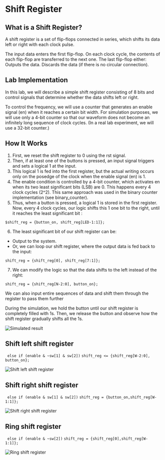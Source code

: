 # **Shift Register**

##  What is a Shift Register?

A shift register is a set of flip-flops connected in series, which shifts its data left or right with each clock pulse.

The input data enters the first flip-flop.
On each clock cycle, the contents of each flip-flop are transferred to the next one.
The last flip-flop either:
Outputs the data.
Discards the data (if there is no circular connection).

##  Lab Implementation

In this lab, we will describe a simple shift register consisting of 8 bits and control signals that determine whether the data shifts left or right.

To control the frequency, we will use a counter that generates an enable signal (en) when it reaches a certain bit width. For simulation purposes, we will use only a 4-bit counter so that our waveform does not become an infinitely long sequence of clock cycles.
(In a real lab experiment, we will use a 32-bit counter.)

##  How It Works

1. First, we reset the shift register to 0 using the rst signal.
2. Then, if at least one of the buttons is pressed, an input signal triggers and sets a logical 1 at the input.
3. This logical 1 is fed into the first register, but the actual writing occurs only on the posedge of the clock when the enable signal (en) is 1.
4. The enable condition is controlled by a 4-bit counter, which activates en when its two least significant bits (LSB) are 0. This happens every 4 clock cycles (2^2). This same approach was used in the binary counter implementation (see binary_counter).
5. Thus, when a button is pressed, a logical 1 is stored in the first register. Now, every 4 clock cycles, our logic shifts this 1 one bit to the right, until it reaches the least significant bit :

```$shift_reg = {button_on, shift_reg[LED-1:1]};```                                                                                                                          

6. The least significant bit of our shift register can be:
- Output to the system.
- Or, we can loop our shift register, where the output data is fed back to the input:

```shift_reg = {shift_reg[0], shift_reg[7:1]};```                                                                                                                  

7. We can modify the logic so that the data shifts to the left instead of the right:         

```shift_reg = {shift_reg[N-2:0], button_on};```                                                                                                          

We can also input entire sequences of data and shift them through the register to pass them further

During the simulation, we hold the button until our shift register is completely filled with 1s. Then, we release the button and observe how the shift register gradually shifts all the 1s.

![Simulated result](wave_form.png)

##  Shift left shift register 

``` else if (enable & ~sw[1] & sw[2])```
       ```shift_reg <= {shift_reg[W-2:0], button_on}; ``` 

![Shift left shift register](shft_reg_lft.gif)

##  Shift right shift register 

``` else if (enable & sw[1] & sw[2])```
       ```shift_reg = {button_on,shift_reg[W-1:1]}; ``` 

![Shift right shift register](shft_reg_rght.gif)

##  Ring shift register 

``` else if (enable & ~sw[2])```
       ```shift_reg = {shift_reg[0],shift_reg[W-1:1]}; ``` 

![Ring shift register](shft_reg_ring.gif)
